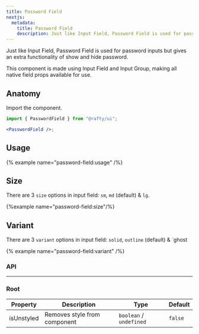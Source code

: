```yaml
---
title: Password Field
nextjs:
  metadata:
    title: Password Field
    description: Just like Input Field, Password Field is used for password inputs but gives an extra functionality of show and hide password.
---
```


Just like Input Field, Password Field is used for password inputs but gives an extra functionality of show and hide password.

This component is made using Input Field and Input Group, making all native field props available for use.

## Anatomy

Import the component.

```jsx
import { PasswordField } from "@rafty/ui";

<PasswordField />;
```

## Usage

{% example name="password-field:usage" /%}

## Size

There are 3 `size` options in input field: `sm`, `md` (default) & `lg`.

{%example name="password-field:size"/%}

## Variant

There are 3 `variant` options in input field: `solid`, `outline` (default) & `ghost

{% example name="password-field:variant" /%}

### API

---

### Root

| Property   | Description                  | Type                    | Default |
| ---------- | ---------------------------- | ----------------------- | ------- |
| isUnstyled | Removes style from component | `boolean` / `undefined` | `false` |
